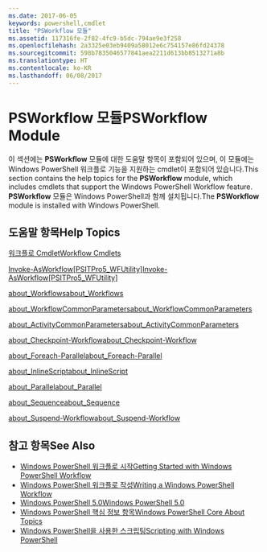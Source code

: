 ```yaml
---
ms.date: 2017-06-05
keywords: powershell,cmdlet
title: "PSWorkflow 모듈"
ms.assetid: 117316fe-2f82-4fc9-b5dc-794ae9e3f258
ms.openlocfilehash: 2a3325e03eb9409a58012e6c754157e86fd24378
ms.sourcegitcommit: 598b7835046577841aea2211d613bb8513271a8b
ms.translationtype: HT
ms.contentlocale: ko-KR
ms.lasthandoff: 06/08/2017
---
```

# <a name="psworkflow-module"></a><span data-ttu-id="296e6-103">PSWorkflow 모듈</span><span class="sxs-lookup"><span data-stu-id="296e6-103">PSWorkflow Module</span></span>
<span data-ttu-id="296e6-104">이 섹션에는 **PSWorkflow** 모듈에 대한 도움말 항목이 포함되어 있으며, 이 모듈에는 Windows PowerShell 워크플로 기능을 지원하는 cmdlet이 포함되어 있습니다.</span><span class="sxs-lookup"><span data-stu-id="296e6-104">This section contains the help topics for the **PSWorkflow** module, which includes cmdlets that support the Windows PowerShell Workflow feature.</span></span> <span data-ttu-id="296e6-105">**PSWorkflow** 모듈은 Windows PowerShell과 함께 설치됩니다.</span><span class="sxs-lookup"><span data-stu-id="296e6-105">The **PSWorkflow** module is installed with Windows PowerShell.</span></span>

## <a name="help-topics"></a><span data-ttu-id="296e6-106">도움말 항목</span><span class="sxs-lookup"><span data-stu-id="296e6-106">Help Topics</span></span>
[<span data-ttu-id="296e6-107">워크플로 Cmdlet</span><span class="sxs-lookup"><span data-stu-id="296e6-107">Workflow Cmdlets</span></span>](http://go.microsoft.com/fwlink/?LinkID=245865)

[<span data-ttu-id="296e6-108">Invoke-AsWorkflow[PSITPro5_WFUtility]</span><span class="sxs-lookup"><span data-stu-id="296e6-108">Invoke-AsWorkflow[PSITPro5_WFUtility]</span></span>](https://technet.microsoft.com/en-us/library/a5a32019-0d68-4041-935f-1b1cacaf6d3d)

[<span data-ttu-id="296e6-109">about_Workflows</span><span class="sxs-lookup"><span data-stu-id="296e6-109">about_Workflows</span></span>](https://technet.microsoft.com/en-us/library/f2897bdd-1b9d-4679-8b19-09840bd40a22)

[<span data-ttu-id="296e6-110">about_WorkflowCommonParameters</span><span class="sxs-lookup"><span data-stu-id="296e6-110">about_WorkflowCommonParameters</span></span>](https://technet.microsoft.com/en-us/library/119f968e-618e-439c-b76c-cdd17e6df27c)

[<span data-ttu-id="296e6-111">about_ActivityCommonParameters</span><span class="sxs-lookup"><span data-stu-id="296e6-111">about_ActivityCommonParameters</span></span>](https://technet.microsoft.com/en-us/library/8ca60664-37c6-4257-a723-e3c41dd10122)

[<span data-ttu-id="296e6-112">about_Checkpoint-Workflow</span><span class="sxs-lookup"><span data-stu-id="296e6-112">about_Checkpoint-Workflow</span></span>](https://technet.microsoft.com/en-us/library/3a309488-1e7a-4807-b83b-dedbeac3ee1c)

[<span data-ttu-id="296e6-113">about_Foreach-Parallel</span><span class="sxs-lookup"><span data-stu-id="296e6-113">about_Foreach-Parallel</span></span>](https://technet.microsoft.com/en-us/library/35704780-dde8-4f5f-9319-5b982148bba7)

[<span data-ttu-id="296e6-114">about_InlineScript</span><span class="sxs-lookup"><span data-stu-id="296e6-114">about_InlineScript</span></span>](https://technet.microsoft.com/en-us/library/f88ed5a9-02d6-4bf0-a031-61198e1e7291)

[<span data-ttu-id="296e6-115">about_Parallel</span><span class="sxs-lookup"><span data-stu-id="296e6-115">about_Parallel</span></span>](https://technet.microsoft.com/en-us/library/104559a8-e89a-49f5-8c08-e5bf72768cbf)

[<span data-ttu-id="296e6-116">about_Sequence</span><span class="sxs-lookup"><span data-stu-id="296e6-116">about_Sequence</span></span>](https://technet.microsoft.com/en-us/library/bda3f81a-be8a-43be-b0df-12bb7e193b9b)

[<span data-ttu-id="296e6-117">about_Suspend-Workflow</span><span class="sxs-lookup"><span data-stu-id="296e6-117">about_Suspend-Workflow</span></span>](https://technet.microsoft.com/en-us/library/be2ded75-1eca-493e-96c1-758f92b5f199)

## <a name="see-also"></a><span data-ttu-id="296e6-118">참고 항목</span><span class="sxs-lookup"><span data-stu-id="296e6-118">See Also</span></span>
- [<span data-ttu-id="296e6-119">Windows PowerShell 워크플로 시작</span><span class="sxs-lookup"><span data-stu-id="296e6-119">Getting Started with Windows PowerShell Workflow</span></span>](http://go.microsoft.com/fwlink/?LinkID=252592)
- [<span data-ttu-id="296e6-120">Windows PowerShell 워크플로 작성</span><span class="sxs-lookup"><span data-stu-id="296e6-120">Writing a Windows PowerShell Workflow</span></span>](https://technet.microsoft.com/en-us/library/2551ceed-836f-4275-9fc0-ea68446d6a35)
- [<span data-ttu-id="296e6-121">Windows PowerShell 5.0</span><span class="sxs-lookup"><span data-stu-id="296e6-121">Windows PowerShell 5.0</span></span>](../core-modules/Windows-PowerShell-5.0.md)
- [<span data-ttu-id="296e6-122">Windows PowerShell 핵심 정보 항목</span><span class="sxs-lookup"><span data-stu-id="296e6-122">Windows PowerShell Core About Topics</span></span>](../core-modules/Windows-PowerShell-Core-About-Topics.md)
- [<span data-ttu-id="296e6-123">Windows PowerShell을 사용한 스크립팅</span><span class="sxs-lookup"><span data-stu-id="296e6-123">Scripting with Windows PowerShell</span></span>](../../getting-started/fundamental/Scripting-with-Windows-PowerShell.md)

